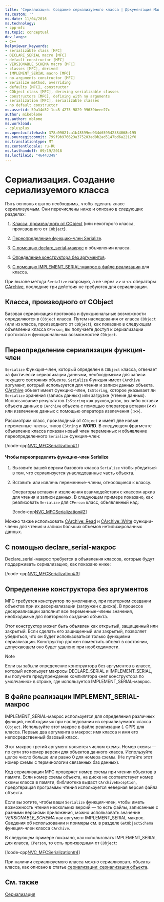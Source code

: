 ```yaml
---
title: 'Сериализация: Создание сериализуемого класса | Документация Майкрософт'
ms.custom: ''
ms.date: 11/04/2016
ms.technology:
- cpp-mfc
ms.topic: conceptual
dev_langs:
- C++
helpviewer_keywords:
- serializable class [MFC]
- DECLARE_SERIAL macro [MFC]
- default constructor [MFC]
- VERSIONABLE_SCHEMA macro [MFC]
- classes [MFC], derived
- IMPLEMENT_SERIAL macro [MFC]
- no-arguments constructor [MFC]
- Serialize method, overriding
- defaults [MFC], constructor
- CObject class [MFC], deriving serializable classes
- constructors [MFC], defining with no arguments
- serialization [MFC], serializable classes
- no default constructor
ms.assetid: 59a14d32-1cc8-4275-9829-99639beee27c
author: mikeblome
ms.author: mblome
ms.workload:
- cplusplus
ms.openlocfilehash: 378a99021ca1b48599ee934d659542384068e195
ms.sourcegitcommit: 799f9b976623a375203ad8b2ad5147bd6a2212f0
ms.translationtype: MT
ms.contentlocale: ru-RU
ms.lasthandoff: 09/19/2018
ms.locfileid: "46443349"
---
```

# <a name="serialization-making-a-serializable-class"></a>Сериализация. Создание сериализуемого класса

Пять основных шагов необходимы, чтобы сделать класс сериализуемым. Они перечислены ниже и описано в следующих разделах:

1. [Класса, производного от CObject](#_core_deriving_your_class_from_cobject) (или некоторого класса, производного от `CObject`).

1. [Переопределение функцию-член Serialize](#_core_overriding_the_serialize_member_function).

1. [С помощью declare_serial-макрос](#_core_using_the_declare_serial_macro) в объявлении класса.

1. [Определение конструктора без аргументов](#_core_defining_a_constructor_with_no_arguments).

1. [С помощью IMPLEMENT_SERIAL-макрос в файле реализации](#_core_using_the_implement_serial_macro_in_the_implementation_file) для класса.

При вызове метода `Serialize` напрямую, а не через >> и << операторы [CArchive](../mfc/reference/carchive-class.md), последние три действия не требуются для сериализации.

##  <a name="_core_deriving_your_class_from_cobject"></a> Класса, производного от CObject

Базовая сериализация протокола и функциональные возможности определяются в `CObject` класса. Путем наследования от класса `CObject` (или из класса, производного от `CObject`), как показано в следующем объявлении класса `CPerson`, вы получаете доступ к сериализации протокола и функциональных возможностей `CObject`.

##  <a name="_core_overriding_the_serialize_member_function"></a> Переопределение сериализации функция-член

`Serialize` Функция-член, который определен в `CObject` класса, отвечает за фактически сериализации данными, необходимыми для записи текущего состояния объекта. `Serialize` Функция имеет `CArchive` аргумент, который используется для чтения и записи данных объекта. [CArchive](../mfc/reference/carchive-class.md) объект имеет функцию-член, `IsStoring`, которое указывает ли `Serialize` хранения (запись данных) или загрузке (чтение данных). Использование результатов `IsStoring` как руководство, вы либо вставки объекта данных в `CArchive` объекта с помощью оператора вставки (**<\<**) или извлечение данных с помощью оператора извлечения ( **>>**).

Рассмотрим класс, производный от `CObject` и имеет две новые переменные-члены, типов `CString` и **WORD**. В следующем фрагменте объявление класса показан новый член переменных и объявление переопределенного `Serialize` функция-член:

[!code-cpp[NVC_MFCSerialization#1](../mfc/codesnippet/cpp/serialization-making-a-serializable-class_1.h)]

#### <a name="to-override-the-serialize-member-function"></a>Чтобы переопределить функцию-член Serialize

1. Вызовите вашей версии базового класса `Serialize` чтобы убедиться в том, что сериализуется унаследованные часть объекта.

1. Вставить или извлечь переменные-члены, относящиеся к классу.

     Операторы вставки и извлечения взаимодействия с классом архив для чтения и записи данных. В следующем примере показано, как реализовать `Serialize` для `CPerson` класс, объявленный над:

     [!code-cpp[NVC_MFCSerialization#2](../mfc/codesnippet/cpp/serialization-making-a-serializable-class_2.cpp)]

Можно также использовать [CArchive::Read](../mfc/reference/carchive-class.md#read) и [CArchive::Write](../mfc/reference/carchive-class.md#write) функции-члены для чтения и записи больших объемов нетипизированных данных.

##  <a name="_core_using_the_declare_serial_macro"></a> С помощью declare_serial-макрос

Declare_serial-макрос требуется в объявления классов, которые будут поддерживать сериализацию, как показано ниже:

[!code-cpp[NVC_MFCSerialization#3](../mfc/codesnippet/cpp/serialization-making-a-serializable-class_3.h)]

##  <a name="_core_defining_a_constructor_with_no_arguments"></a> Определение конструктора без аргументов

MFC требуется конструктор по умолчанию, при повторном создании объектов при их десериализации (загружен с диска). В процессе десериализации заполнит все переменные-члены значения, необходимые для повторного создания объекта.

Этот конструктор может быть объявлен как открытый, защищенный или закрытый. Если сделать его защищенный или закрытый, позволяет убедиться, что он будет использоваться только функциями сериализации. Конструктор должен поместить объект в состоянии, допускающем оно будет удалено при необходимости.

> [!NOTE]
>  Если вы забыли определение конструктора без аргументов в классе, который использует макросы DECLARE_SERIAL и IMPLEMENT_SERIAL, вы получите предупреждение компилятора «нет конструктора по умолчанию» в строке, где используется IMPLEMENT_SERIAL-макрос.

##  <a name="_core_using_the_implement_serial_macro_in_the_implementation_file"></a> В файле реализации IMPLEMENT_SERIAL-макрос

IMPLEMENT_SERIAL-макрос используется для определения различных функций, необходимых при наследовании из сериализуемого класса `CObject`. Используйте этот макрос в файле реализации (. CPP) для класса. Первые два аргумента в макрос: имя класса и имя его непосредственный базовый класс.

Этот макрос третий аргумент является числом схемы. Номер схемы — по сути это номер версии для объектов данного класса. Используйте целое число больше или равно 0 для номера схемы. (Не путайте этот номер схемы с терминологии связанных баз данных).

Код сериализации MFC проверяет номер схемы при чтении объектов в памяти. Если номер схемы объекта, на диске не соответствует номер схемы класса в памяти, библиотека выдаст `CArchiveException`, предотвращая программы чтения используется неверная версия файла объекта.

Если вы хотите, чтобы ваши `Serialize` функция-член, чтобы иметь возможность чтения нескольких версий — то есть файлы, записанные с разными версиями приложения, можно использовать значение *VERSIONABLE_SCHEMA* как аргумент IMPLEMENT_SERIAL макрос. Сведения об использовании и примеры см. в разделе `GetObjectSchema` функция-член класса `CArchive`.

В следующем примере показано, как использовать IMPLEMENT_SERIAL для класса, `CPerson`, то есть производным от `CObject`:

[!code-cpp[NVC_MFCSerialization#4](../mfc/codesnippet/cpp/serialization-making-a-serializable-class_4.cpp)]

При наличии сериализуемого класса можно сериализовать объекты класса, как описано в статье [сериализации: сериализация объекта](../mfc/serialization-serializing-an-object.md).

## <a name="see-also"></a>См. также

[Сериализация](../mfc/serialization-in-mfc.md)

